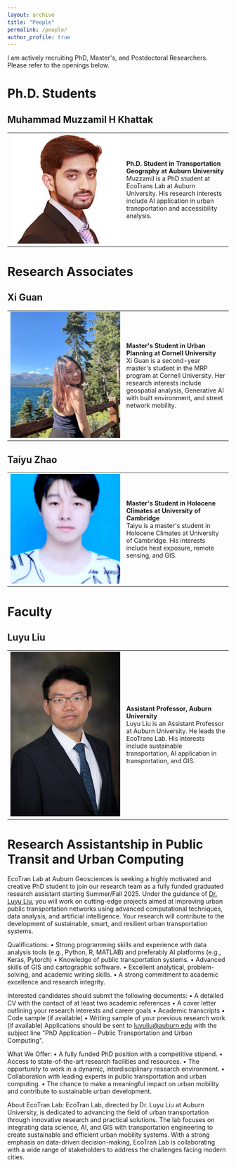 ```yaml
---
layout: archive
title: "People"
permalink: /people/
author_profile: true
---
```


I am actively recruiting PhD, Master's, and Postdoctoral Researchers. Please refer to the openings below.

# Ph.D. Students

## Muhammad Muzzamil H Khattak

<table>
  <tr>
    <td width="250">
      <img src="/images/muzzamil.jpg" alt="Muzzamil Khattak" width="250">
    </td>
    <td>
      <strong>Ph.D. Student in Transportation Geography at Auburn University</strong><br/>
      Muzzamil is a PhD student at EcoTrans Lab at Auburn University. His research interests include AI application in urban transportation and accessibility analysis.
    </td>
  </tr>
</table>

# Research Associates

## Xi Guan

<table>
  <tr>
    <td width="250">
      <img src="/images/xi.jpg" alt="Xi Guan" width="250">
    </td>
    <td>
      <strong>Master's Student in Urban Planning at Cornell University</strong><br/>
      Xi Guan is a second-year master's student in the MRP program at Cornell University. Her research interests include geospatial analysis, Generative AI with built environment, and street network mobility.
    </td>
  </tr>
</table>

## Taiyu Zhao

<table>
  <tr>
    <td width="250">
      <img src="/images/taiyu.jpg" alt="Taiyu Zhao" width="250">
    </td>
    <td>
      <strong>Master's Student in Holocene Climates at University of Cambridge</strong><br/>
      Taiyu is a master's student in Holocene Climates at University of Cambridge. His interests include heat exposure, remote sensing, and GIS.
    </td>
  </tr>
</table>

# Faculty
## Luyu Liu

<table>
  <tr>
    <td width="250">
      <img src="/images/luyu.jpg" alt="Luyu Liu" width="250">
    </td>
    <td>
      <strong>Assistant Professor, Auburn University</strong><br/>
      Luyu Liu is an Assistant Professor at Auburn University. He leads the EcoTrans Lab. His interests include sustainable transportation, AI application in transportation, and GIS.
    </td>
  </tr>
</table>


# Research Assistantship in Public Transit and Urban Computing

EcoTran Lab at Auburn Geosciences is seeking a highly motivated and creative PhD student to join our research team as a fully funded graduated research assistant starting Summer/Fall 2025. Under the guidance of [Dr. Luyu Liu](https://scholar.google.com/citations?user=r4X5ksYAAAAJ), you will work on cutting-edge projects aimed at improving urban public transportation networks using advanced computational techniques, data analysis, and artificial intelligence. Your research will contribute to the development of sustainable, smart, and resilient urban transportation systems.

Qualifications:
•	Strong programming skills and experience with data analysis tools (e.g., Python, R, MATLAB) and preferably AI platforms (e.g., Keras, Pytorch)
•	Knowledge of public transportation systems.
•	Advanced skills of GIS and cartographic software.
•	Excellent analytical, problem-solving, and academic writing skills.
•	A strong commitment to academic excellence and research integrity.

Interested candidates should submit the following documents:
•	A detailed CV with the contact of at least two academic references
•	A cover letter outlining your research interests and career goals
•	Academic transcripts
•	Code sample (if available)
•	Writing sample of your previous research work (if available)
Applications should be sent to luyuliu@auburn.edu with the subject line "PhD Application – Public Transportation and Urban Computing".

What We Offer:
•	A fully funded PhD position with a competitive stipend.
•	Access to state-of-the-art research facilities and resources.
•	The opportunity to work in a dynamic, interdisciplinary research environment.
•	Collaboration with leading experts in public transportation and urban computing.
•	The chance to make a meaningful impact on urban mobility and contribute to sustainable urban development.

About EcoTran Lab:
EcoTran Lab, directed by Dr. Luyu Liu at Auburn University, is dedicated to advancing the field of urban transportation through innovative research and practical solutions. The lab focuses on integrating data science, AI, and GIS with transportation engineering to create sustainable and efficient urban mobility systems. With a strong emphasis on data-driven decision-making, EcoTran Lab is collaborating with a wide range of stakeholders to address the challenges facing modern cities.
